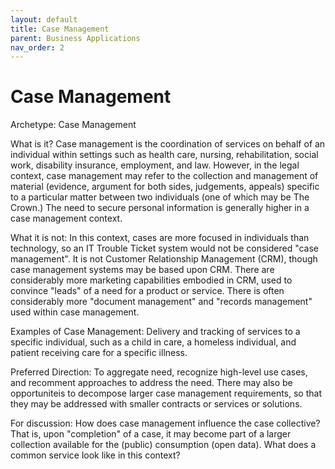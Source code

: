 ```yaml
---
layout: default
title: Case Management
parent: Business Applications
nav_order: 2
---
```

# Case Management
Archetype: Case Management

What is it?  Case management is the coordination of services on behalf of an individual within settings such as health care, nursing, rehabilitation, social work, disability insurance, employment, and law.  However, in the legal context, case management may refer to the collection and management of material (evidence, argument for both sides, judgements, appeals) specific to a particular matter between two individuals (one of which may be The Crown.) The need to secure personal information is generally higher in a case management context.
 
What it is not: In this context, cases are more focused in individuals than technology, so an IT Trouble Ticket system would not be considered "case management".  It is not Customer Relationship Management (CRM), though case management systems may be based upon CRM.  There are considerably more marketing capabilities embodied in CRM, used to convince "leads" of a need for a product or service.  There is often considerably more "document management" and "records management" used within case management.

Examples of Case Management: Delivery and tracking of services to a specific individual, such as a child in care, a homeless individual, and patient receiving care for a specific illness.

Preferred Direction:  To aggregate need, recognize high-level use cases, and recomment approaches to address the need.  There may also be opportuniteis to decompose larger case management requirements, so that they may be addressed with smaller contracts or services or solutions.

For discussion: How does case management influence the case collective?  That is, upon "completion" of a case, it may become part of a larger collection available for the (public) consumption (open data).  What does a common service look like in this context?

